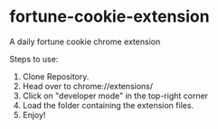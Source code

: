 # fortune-cookie-extension
A daily fortune cookie chrome extension

Steps to use:
1. Clone Repository.
3. Head over to chrome://extensions/
4. Click on "developer mode" in the top-right corner
5. Load the folder containing the extension files.
6. Enjoy!
